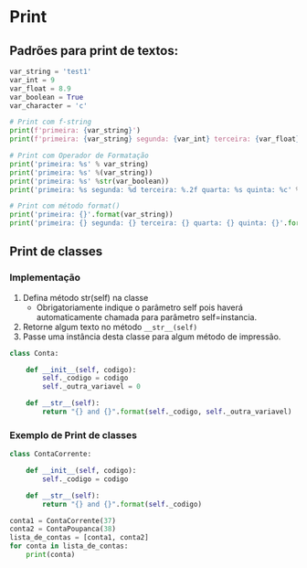# Print

## Padrões para print de textos:
```python  
var_string = 'test1'
var_int = 9
var_float = 8.9
var_boolean = True
var_character = 'c'

# Print com f-string
print(f'primeira: {var_string}')
print(f'primeira: {var_string} segunda: {var_int} terceira: {var_float} quarta: {var_boolean}')

# Print com Operador de Formatação
print('primeira: %s' % var_string)
print('primeira: %s' %(var_string))
print('primeira: %s' %str(var_boolean))
print('primeira: %s segunda: %d terceira: %.2f quarta: %s quinta: %c' %(var_string, var_int, var_float, var_boolean, var_character))

# Print com método format()
print('primeira: {}'.format(var_string))
print('primeira: {} segunda: {} terceira: {} quarta: {} quinta: {}'.format(var_string, var_int, var_float, var_boolean, var_character))
``` 

## Print de classes
### Implementação
1. Defina método str(self) na classe
    - Obrigatoriamente indique o parâmetro self pois haverá automaticamente chamada para parâmetro self=instancia.
2. Retorne algum texto no método `__str__(self)`
3. Passe uma instância desta classe para algum método de impressão.

```python
class Conta:

    def __init__(self, codigo):
        self._codigo = codigo
        self._outra_variavel = 0

    def __str__(self):
        return "{} and {}".format(self._codigo, self._outra_variavel)
```  

### Exemplo de Print de classes
```python  
class ContaCorrente:

    def __init__(self, codigo):
        self._codigo = codigo

    def __str__(self):
        return "{} and {}".format(self._codigo)

conta1 = ContaCorrente(37)
conta2 = ContaPoupanca(38)
lista_de_contas = [conta1, conta2]
for conta in lista_de_contas:
    print(conta)
``` 
